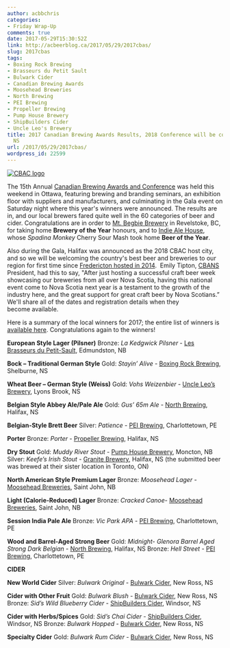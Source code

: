 ```yaml
---
author: acbbchris
categories:
- Friday Wrap-Up
comments: true
date: 2017-05-29T15:30:52Z
link: http://acbeerblog.ca/2017/05/29/2017cbas/
slug: 2017cbas
tags:
- Boxing Rock Brewing
- Brasseurs du Petit Sault
- Bulwark Cider
- Canadian Brewing Awards
- Moosehead Breweries
- North Brewing
- PEI Brewing
- Propeller Brewing
- Pump House Brewery
- ShipBuilders Cider
- Uncle Leo's Brewery
title: 2017 Canadian Brewing Awards Results, 2018 Conference will be coming to Halifax,
  NS
url: /2017/05/29/2017cbas/
wordpress_id: 22599
---
```


[![CBAC logo](http://acbeerblog.ca/wp-content/uploads/2017/05/20170529-108-1024x407.png)](http://acbeerblog.ca/wp-content/uploads/2017/05/20170529-108.png)

The 15th Annual [Canadian Brewing Awards and Conference](https://www.canadianbrewingawards.com/) was held this weekend in Ottawa, featuring brewing and branding seminars, an exhibition floor with suppliers and manufacturers, and culminating in the Gala event on Saturday night where this year's winners were announced. The results are in, and our local brewers fared quite well in the 60 categories of beer and cider. Congratulations are in order to [Mt. Begbie Brewery](http://www.mt-begbie.com/) in Revelstoke, BC, for taking home **Brewery of the Year** honours, and to [Indie Ale House](http://www.indiealehouse.com/), whose _Spadina Monkey_ Cherry Sour Mash took home **Beer of the Year**.

Also during the Gala, Halifax was announced as the 2018 CBAC host city, and so we will be welcoming the country's best beer and breweries to our region for first time since [Fredericton hosted in 2014](http://acbeerblog.ca/2014/06/03/2014-cbas-wrap-up/).  Emily Tipton, [CBANS](http://nscraftbeer.ca/) President, had this to say, "After just hosting a successful craft beer week showcasing our breweries from all over Nova Scotia, having this national event come to Nova Scotia next year is a testament to the growth of the industry here, and the great support for great craft beer by Nova Scotians.” We'll share all of the dates and registration details when they become available.

Here is a summary of the local winners for 2017; the entire list of winners is [available here](https://www.canadianbrewingawards.com/2017-winner-list/). Congratulations again to the winners!

**European Style Lager (Pilsner)**
Bronze: _La Kedgwick Pilsner_ - [Les Brasseurs du Petit-Sault](http://petitsault.com/en/), Edmundston, NB

**Bock – Traditional German Style**
Gold: _Stayin’ Alive_ - [Boxing Rock Brewing](http://www.boxingrock.ca/), Shelburne, NS

**Wheat Beer – German Style (Weiss)**
Gold: _Vohs Weizenbier_ - [Uncle Leo’s Brewery](http://uncleleosbrewery.ca/), Lyons Brook, NS

**Belgian Style Abbey Ale/Pale Ale**
Gold: _Gus’ 65m Ale_ - [North Brewing](http://www.northbrewing.ca/), Halifax, NS

**Belgian-Style Brett Beer**
Silver: _Patience_ - [PEI Brewing](http://peibrewingcompany.com/), Charlottetown, PE

**Porter**
Bronze: _Porter_ - [Propeller Brewing](http://www.drinkpropeller.ca/), Halifax, NS

**Dry Stout**
Gold: _Muddy River Stout_ - [Pump House Brewery](http://beer.pumphousebrewery.ca/), Moncton, NB
Silver: _Keefe’s Irish Stout_ - [Granite Brewery](http://www.granitebreweryhalifax.ca/), Halifax, NS (the submitted beer was brewed at their sister location in Toronto, ON)

**North American Style Premium Lager**
Bronze: _Moosehead Lager_ - [Moosehead Breweries](http://moosehead.ca/), Saint John, NB

**Light (Calorie-Reduced) Lager**
Bronze: _Cracked Canoe_- [Moosehead Breweries](http://moosehead.ca/), Saint John, NB

**Session India Pale Ale**
Bronze: _Vic Park APA_ - [PEI Brewing](http://peibrewingcompany.com/), Charlottetown, PE

**Wood and Barrel-Aged Strong Beer**
Gold: _Midnight- Glenora Barrel Aged Strong Dark Belgian_ - [North Brewing](http://www.northbrewing.ca/), Halifax, NS
Bronze: _Hell Street_ - [PEI Brewing](http://peibrewingcompany.com/), Charlottetown, PE

**CIDER**

**New World Cider**
Silver: _Bulwark Original_ - [Bulwark Cider](http://www.bulwarkcider.com/), New Ross, NS

**Cider with Other Fruit**
Gold: _Bulwark Blush_ - [Bulwark Cider](http://www.bulwarkcider.com/), New Ross, NS
Bronze: _Sid’s Wild Blueberry Cider_ - [ShipBuilders Cider](http://www.shipbuilderscider.ca/), Windsor, NS

**Cider with Herbs/Spices**
Gold: _Sid’s Chai Cider_ - [ShipBuilders Cider](http://www.shipbuilderscider.ca/), Windsor, NS
Bronze: _Bulwark Hopped_ - [Bulwark Cider](http://www.bulwarkcider.com/), New Ross, NS

**Specialty Cider**
Gold: _Bulwark Rum Cider_ - [Bulwark Cider](http://www.bulwarkcider.com/), New Ross, NS
